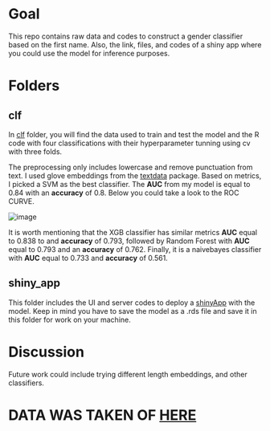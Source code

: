 # Goal
This repo contains raw data and codes to construct a gender classifier based on the first name. Also, the link, files, and codes of a shiny app where you could use the model for inference purposes. 

# Folders
## clf

In [clf]() folder, you will find the data used to train and test the model and the R code with four classifications with their hyperparameter tunning using cv with three folds. 

The preprocessing only includes lowercase and remove punctuation from text. I used glove embeddings from the [textdata](https://cran.r-project.org/web/packages/textdata/textdata.pdf) package. Based on metrics, I picked a SVM as the best classifier. The **AUC** from my model is equal to 0.84 with an **accuracy** of 0.8. Below you could take a look to the ROC CURVE.

![image](https://user-images.githubusercontent.com/80591909/174524685-4da305ab-c372-4629-8a12-86f9200a607a.png)

It is worth mentioning that the XGB classifier has similar metrics **AUC** equal to 0.838 to and **accuracy** of 0.793, followed by Random Forest with **AUC** equal to 0.793 and an **accuracy** of 0.762. Finally, it is a naivebayes classifier with **AUC** equal to 0.733 and **accuracy** of 0.561. 

## shiny_app 

This folder includes the UI and server codes to deploy a [shinyApp](https://david-solan0.shinyapps.io/shiny_app/?_ga=2.44617639.288317254.1655696939-1777886789.1650917161) with the model. Keep in mind you have to save the model as a .rds file and save it in this folder for work on your machine.  

# Discussion

Future work could include trying different length embeddings, and other classifiers. 

# DATA WAS TAKEN OF [HERE](https://github.com/vijayanandrp/ML-001-Name-Text-Gender-Predictor-Classifier)
